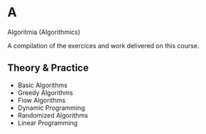A
=
Algoritmia (Algorithmics)

A compilation of the exercices and work delivered on this course.

Theory & Practice
--
- Basic Algorithms
- Greedy Algorithms
- Flow Algorithms
- Dynamic Programming
- Randomized Algorithms
- Linear Programming
